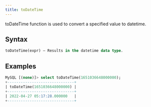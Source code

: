 ```yaml
---
title: toDateTime
---
```


toDateTime function is used to convert a specified value to datetime.

## Syntax

```sql
toDateTime(expr) — Results in the datetime data type.
```

## Examples

```sql
MySQL [(none)]> select toDateTime(1651036648000000);
+------------------------------+
| toDateTime(1651036648000000) |
+------------------------------+
| 2022-04-27 05:17:28.000000   |
+------------------------------+
```